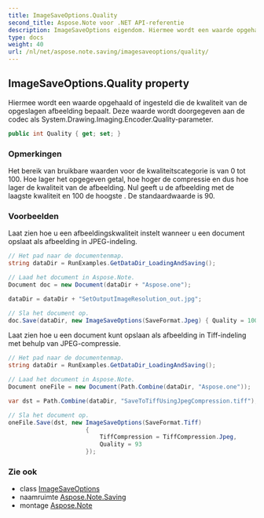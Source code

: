 ```yaml
---
title: ImageSaveOptions.Quality
second_title: Aspose.Note voor .NET API-referentie
description: ImageSaveOptions eigendom. Hiermee wordt een waarde opgehaald of ingesteld die de kwaliteit van de opgeslagen afbeelding bepaalt. Deze waarde wordt doorgegeven aan de codec als System.Drawing.Imaging.Encoder.Qualityparameter.
type: docs
weight: 40
url: /nl/net/aspose.note.saving/imagesaveoptions/quality/
---
```

## ImageSaveOptions.Quality property

Hiermee wordt een waarde opgehaald of ingesteld die de kwaliteit van de opgeslagen afbeelding bepaalt. Deze waarde wordt doorgegeven aan de codec als System.Drawing.Imaging.Encoder.Quality-parameter.

```csharp
public int Quality { get; set; }
```

### Opmerkingen

Het bereik van bruikbare waarden voor de kwaliteitscategorie is van 0 tot 100. Hoe lager het opgegeven getal, hoe hoger de compressie en dus hoe lager de kwaliteit van de afbeelding. Nul geeft u de afbeelding met de laagste kwaliteit en 100 de hoogste . De standaardwaarde is 90.

### Voorbeelden

Laat zien hoe u een afbeeldingskwaliteit instelt wanneer u een document opslaat als afbeelding in JPEG-indeling.

```csharp
// Het pad naar de documentenmap.
string dataDir = RunExamples.GetDataDir_LoadingAndSaving();

// Laad het document in Aspose.Note.
Document doc = new Document(dataDir + "Aspose.one");

dataDir = dataDir + "SetOutputImageResolution_out.jpg";

// Sla het document op.
doc.Save(dataDir, new ImageSaveOptions(SaveFormat.Jpeg) { Quality = 100 });
```

Laat zien hoe u een document kunt opslaan als afbeelding in Tiff-indeling met behulp van JPEG-compressie.

```csharp
// Het pad naar de documentenmap.
string dataDir = RunExamples.GetDataDir_LoadingAndSaving();

// Laad het document in Aspose.Note.
Document oneFile = new Document(Path.Combine(dataDir, "Aspose.one"));

var dst = Path.Combine(dataDir, "SaveToTiffUsingJpegCompression.tiff");

// Sla het document op.
oneFile.Save(dst, new ImageSaveOptions(SaveFormat.Tiff)
                      {
                          TiffCompression = TiffCompression.Jpeg,
                          Quality = 93
                      });
```

### Zie ook

* class [ImageSaveOptions](../)
* naamruimte [Aspose.Note.Saving](../../imagesaveoptions/)
* montage [Aspose.Note](../../../)


